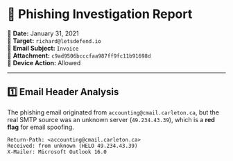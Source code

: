 # 🚨 **Phishing Investigation Report**  

📅 **Date:** January 31, 2021  
🎯 **Target:** `richard@letsdefend.io`  
📩 **Email Subject:** `Invoice`  
📎 **Attachment:** `c9ad9506bcccfaa987ff9fc11b91698d`  
🛑 **Device Action:** Allowed  

---

## **1️⃣ Email Header Analysis**  
The phishing email originated from `accounting@cmail.carleton.ca`, but the real SMTP source was an unknown server (`49.234.43.39`), which is a **red flag** for email spoofing.  


```plaintext
Return-Path: <accounting@cmail.carleton.ca>
Received: from unknown (HELO 49.234.43.39)
X-Mailer: Microsoft Outlook 16.0                                                                                                            

